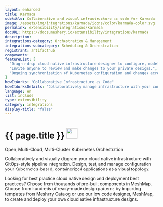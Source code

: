 ```yaml
---
layout: enhanced
title: Karmada
subtitle: Collaborative and visual infrastructure as code for Karmada
image: /assets/img/integrations/karmada/icons/color/karmada-color.svg
permalink: extensibility/integrations/karmada
docURL: https://docs.meshery.io/extensibility/integrations/karmada
description: 
integrations-category: Orchestration & Management
integrations-subcategory: Scheduling & Orchestration
registrant: artifacthub
components: 
featureList: [
  "Drag-n-drop cloud native infrastructure designer to configure, model, and deploy your workloads.",
  "Invite anyone to review and make changes to your private designs.",
  "Ongoing synchronization of Kubernetes configuration and changes across any number of clusters."
]
howItWorks: "Collaborative Infrastructure as Code"
howItWorksDetails: "Collaboratively manage infrastructure with your coworkers synchronously sharing the same designs.Deploy workloads: When deploying workloads, you can request that scheduling constraints be met to direct which nodes Karpenter provisions for those workloads. "
language: en
list: include
type: extensibility
category: integrations
display-title: "false"
---
```

<h1>{{ page.title }} <img src="{{ page.image }}" style="width: 35px; height: 35px;" /></h1>

<p>
Open, Multi-Cloud, Multi-Cluster Kubernetes Orchestration
</p>
<p>
    Collaboratively and visually diagram your cloud native infrastructure with GitOps-style pipeline integration. Design, test, and manage configuration your Kubernetes-based, containerized applications as a visual topology.
</p>
<p>
    Looking for best practice cloud native design and deployment best practices? Choose from thousands of pre-built components in MeshMap. Choose from hundreds of ready-made design patterns by importing templates from Meshery Catalog or use our low code designer, MeshMap, to create and deploy your own cloud native infrastructure designs.
</p>
